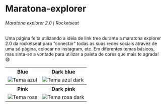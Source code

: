 # Maratona-explorer
###### Maratona explorer 2.0 | Rocketseat

<p>Uma página feita utilizando a idéia de link tree durante a maratona explorer 2.0 da rocketseat para "conectar" todas as suas redes sociais atravéz de uma só página, colocar no instagram, etc. Em diferentes temas básicos, mas sinta-se a vontade para utilizar a paleta de cores que mais te agrada! 😄</p>

<table>
  <tr>
    <th align="center">Blue</th>
    <th align="center">Dark blue</th>
  </tr>
  
  <tr>
    <td>
      <img src="https://user-images.githubusercontent.com/101893896/178172692-cd133afc-fd72-43d8-85d9-1c1e7b5f5b6e.png" alt="Tema azul"/>
    </td>
    <td>
      <img src="https://user-images.githubusercontent.com/101893896/178172693-f948aba3-3fdc-4204-bd5b-c4070a4bad51.png" alt="Tema azul dark"/>
    </td>
  </tr>
  
  <tr>
    <th align="center">Pink</th>
    <th align="center">Dark pink</th>
  </tr>
  
  <tr>
    <td>
      <img src="https://user-images.githubusercontent.com/101893896/178172697-66ddaa98-dcd1-4b4b-a8d0-ab909c320e12.png" alt="Tema rosa"/>
    </td>
    <td>
      <img src="https://user-images.githubusercontent.com/101893896/178172695-81cfedc7-1b46-4975-8de3-3c4bcd41f154.png" alt="Tema rosa dark"/>
    </td>
  </tr>
</table>
